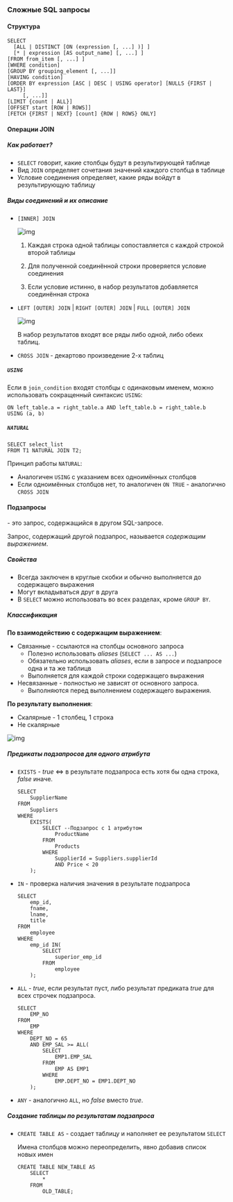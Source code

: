 ### Сложные SQL запросы

#### Структура

```pos
SELECT
  [ALL | DISTINCT [ON (expression [, ...] )] ]
  [* | expression [AS output_name] [, ...] ]
[FROM from_item [, ...] ]
[WHERE condition]
[GROUP BY grouping_element [, ...]]
[HAVING condition]
[ORDER BY expression [ASC | DESC | USING operator] [NULLS {FIRST | LAST}]
     [, ...]]
[LIMIT {count | ALL}]
[OFFSET start [ROW | ROWS]]
[FETCH {FIRST | NEXT} [count] {ROW | ROWS} ONLY]

```

#### Операции JOIN

##### Как работает?

* `SELECT` говорит, какие столбцы будут в результирующей таблице
* Вид `JOIN` определяет сочетания значений каждого столбца в таблице
* Условие соединения определяет, какие ряды войдут в результирующую таблицу

##### Виды соединений и их описание

* `[INNER] JOIN`

  ![img](https://gitlab.atp-fivt.org/courses-public/db2023-supplementary/global/-/raw/main/practice/seminars/03-complex-sql/img/img_0.png)

  1. Каждая строка одной таблицы сопоставляется с каждой строкой второй таблицы

  2. Для полученной соединённой строки проверяется условие соединения

  3. Если условие истинно, в набор результатов добавляется соединённая строка

* `LEFT [OUTER] JOIN` | `RIGHT [OUTER] JOIN` | `FULL [OUTER] JOIN`

  ![img](https://gitlab.atp-fivt.org/courses-public/db2023-supplementary/global/-/raw/main/practice/seminars/03-complex-sql/img/img_3.png)

  В набор результатов входят все ряды либо одной, либо обеих таблиц.

* `CROSS JOIN` - декартово произведение 2-х таблиц

##### `USING`

Если в `join_condition` входят столбцы с одинаковым именем, можно использовать сокращенный синтаксис `USING`:

```pos
ON left_table.a = right_table.a AND left_table.b = right_table.b
USING (a, b)
```

##### `NATURAL`

```pos
SELECT select_list 
FROM T1 NATURAL JOIN T2;
```

Принцип работы `NATURAL`:

- Аналогичен `USING` с указанием всех одноимённых столбцов
- Если одноимённых столбцов нет, то аналогичен `ON TRUE` - аналогично `CROSS JOIN`

#### Подзапросы

\- это запрос, содержащийся в другом SQL-запросе.

Запрос, содержащий другой подзапрос, называется *содержащим выражением*.

##### Свойства

* Всегда заключен в круглые скобки и обычно выполняется до содержащего выражения
* Могут вкладываться друг в друга
* В `SELECT` можно использовать во всех разделах, кроме `GROUP BY`.

##### Классификация

**По взаимодействию с содержащим выражением**:

* Связанные - ссылаются на столбцы основного запроса
  * Полезно использовать *aliases* (`SELECT ... AS ...`)
  * Обязательно использовать *aliases*, если в запросе и подзапросе одна и та же таблицв
  * Выполняется для каждой строки содержащего выражения
* Несвязанные - полностью не зависят от основного запроса.
  * Выполняются перед выполнением содержащего выражения.

**По результату выполнения**:

* Скалярные - 1 столбец, 1 строка
* Не скалярные

![img](https://gitlab.atp-fivt.org/courses-public/db2023-supplementary/global/-/raw/main/practice/seminars/03-complex-sql/img/img_10.png)

##### Предикаты подзапросов для одного атрибута

* `EXISTS` - *true* <=> в результате подзапроса есть хотя бы одна строка,  *false* иначе.

  ```pos
  SELECT 
      SupplierName
  FROM 
      Suppliers
  WHERE 
      EXISTS(
          SELECT --Подзапрос с 1 атрибутом
              ProductName
          FROM 
              Products
          WHERE 
              SupplierId = Suppliers.supplierId
              AND Price < 20
      );
  
  ```

* `IN` - проверка наличия значения в результате подзапроса

  ```pos
  SELECT 
      emp_id, 
      fname, 
      lname, 
      title
  FROM 
      employee
  WHERE 
      emp_id IN(
          SELECT 
              superior_emp_id
          FROM 
              employee
      );
  ```

* `ALL` - *true*, если результат пуст, либо результат предиката *true* для всех строчек подзапроса.

  ```pos
  SELECT 
      EMP_NO
  FROM 
      EMP
  WHERE 
      DEPT_NO = 65
      AND EMP_SAL >= ALL(
          SELECT 
              EMP1.EMP_SAL
          FROM 
              EMP AS EMP1
          WHERE 
              EMP.DEPT_NO = EMP1.DEPT_NO
      );
  ```

* `ANY` - аналогично `ALL`, но *false* вместо *true*.

##### Создание таблицы по результатам подзапроса

* `CREATE TABLE AS` - создает таблицу и наполняет ее результатом `SELECT`

  Имена столбцов можно переопределить, явно добавив список новых имен

  ```pos
  CREATE TABLE NEW_TABLE AS
      SELECT 
          *
      FROM 
          OLD_TABLE;
  ```